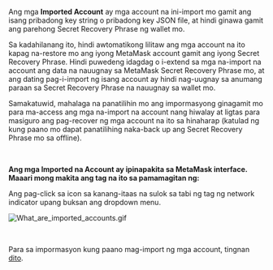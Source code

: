 Ang mga **Imported Account** ay mga account na ini-import mo gamit ang isang pribadong key string o pribadong key JSON file, at hindi ginawa gamit ang parehong Secret Recovery Phrase ng wallet mo.


Sa kadahilanang ito, hindi awtomatikong lilitaw ang mga account na ito kapag na-restore mo ang iyong MetaMask account gamit ang iyong Secret Recovery Phrase. Hindi puwedeng idagdag o i-extend sa mga na-import na account ang data na nauugnay sa MetaMask Secret Recovery Phrase mo, at ang dating pag-i-import ng isang account ay hindi nag-uugnay sa anumang paraan sa Secret Recovery Phrase na nauugnay sa wallet mo.


Samakatuwid, mahalaga na panatilihin mo ang impormasyong ginagamit mo para ma-access ang mga na-import na account nang hiwalay at ligtas para masiguro ang pag-recover ng mga account na ito sa hinaharap (katulad ng kung paano mo dapat panatilihing naka-back up ang Secret Recovery Phrase mo sa offline).


 


**Ang mga Imported na Account ay ipinapakita sa MetaMask interface. Maaari mong makita ang tag na ito sa pamamagitan ng:**


Ang pag-click sa icon sa kanang-itaas na sulok sa tabi ng tag ng network indicator upang buksan ang dropdown menu.


![What_are_imported_accounts.gif](https://support.metamask.io/hc/article_attachments/9335601602331/What_are_imported_accounts.gif)


 


Para sa impormasyon kung paano mag-import ng mga account, tingnan [dito](https://support.metamask.io/hc/en-us/articles/360015489331).


 

